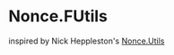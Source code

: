 # Nonce.FUtils
inspired by Nick Heppleston's [Nonce.Utils](https://github.com/nickheppleston/nonce-util)
